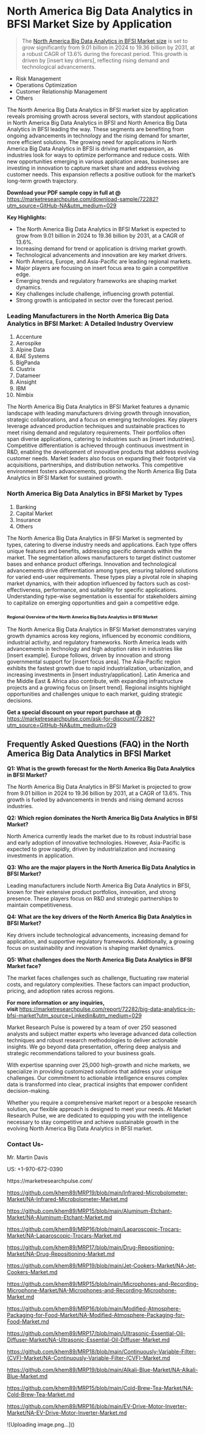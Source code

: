 <h1>North America Big Data Analytics in BFSI Market&nbsp;Size by Application</h1><blockquote><p>The <a href="https://marketresearchpulse.com/download-sample/72282?utm_source=GitHub-NA&amp;utm_medium=029">North America Big Data Analytics in BFSI Market size</a> is set to grow significantly from 9.01 billion in 2024 to 19.36 billion by 2031, at a robust CAGR of 13.6% during the forecast period. This growth is driven by [insert key drivers], reflecting rising demand and technological advancements.</p></blockquote><ul><li>Risk Management<li> Operations Optimization<li> Customer Relationship Management<li> Others</li></ul><p>The North America Big Data Analytics in BFSI market size by application reveals promising growth across several sectors, with standout applications in North America Big Data Analytics in BFSI and North America Big Data Analytics in BFSI leading the way. These segments are benefiting from ongoing advancements in technology and the rising demand for smarter, more efficient solutions. The growing need for applications in North America Big Data Analytics in BFSI is driving market expansion, as industries look for ways to optimize performance and reduce costs. With new opportunities emerging in various application areas, businesses are investing in innovation to capture market share and address evolving customer needs. This expansion reflects a positive outlook for the market’s long-term growth trajectory.</p><p><strong>Download your PDF sample copy in full at @ </strong><a href="https://marketresearchpulse.com/download-sample/72282?utm_source=GitHub-NA&amp;utm_medium=029">https://marketresearchpulse.com/download-sample/72282?utm_source=GitHub-NA&amp;utm_medium=029</a></p><p><strong>Key Highlights: </strong></p><ul><li>The North America Big Data Analytics in BFSI Market is expected to grow from 9.01 billion in 2024 to 19.36 billion by 2031, at a CAGR of 13.6%.</li><li>Increasing demand for trend or application is driving market growth.</li><li>Technological advancements and innovation are key market drivers.</li><li>North America, Europe, and Asia-Pacific are leading regional markets.</li><li>Major players are focusing on insert focus area to gain a competitive edge.</li><li>Emerging trends and regulatory frameworks are shaping market dynamics.</li><li>Key challenges include challenge, influencing growth potential.</li><li>Strong growth is anticipated in sector over the forecast period.</li></ul><h3>Leading Manufacturers in the North America Big Data Analytics in BFSI Market: A Detailed Industry Overview</h3><ol><li>Accenture</li><li>Aerospike</li><li>Alpine Data</li><li>BAE Systems</li><li>BigPanda</li><li>Clustrix</li><li>Datameer</li><li>Ainsight</li><li>IBM</li><li>Nimbix</li></ol><div class="flex max-w-full flex-col flex-grow"><div class="min-h-8 text-message flex w-full flex-col items-end gap-2 whitespace-normal break-words [.text-message+&amp;]:mt-5" dir="auto" data-message-author-role="assistant" data-message-id="fd8432e4-4910-450d-b182-61b7bfb0a01f" data-message-model-slug="gpt-4o"><div class="flex w-full flex-col gap-1 empty:hidden first:pt-[3px]"><div class="markdown prose w-full break-words dark:prose-invert light"><p>The North America Big Data Analytics in BFSI Market features a dynamic landscape with leading manufacturers driving growth through innovation, strategic collaborations, and a focus on emerging technologies. Key players leverage advanced production techniques and sustainable practices to meet rising demand and regulatory requirements. Their portfolios often span diverse applications, catering to industries such as [insert industries]. Competitive differentiation is achieved through continuous investment in R&amp;D, enabling the development of innovative products that address evolving customer needs. Market leaders also focus on expanding their footprint via acquisitions, partnerships, and distribution networks. This competitive environment fosters advancements, positioning the North America Big Data Analytics in BFSI Market for sustained growth.</p></div></div></div></div><h3>North America Big Data Analytics in BFSI Market by Types</h3><ol><li>Banking<li> Capital Market<li> Insurance<li> Others</li></ol><div class="flex max-w-full flex-col flex-grow"><div class="min-h-8 text-message flex w-full flex-col items-end gap-2 whitespace-normal break-words [.text-message+&amp;]:mt-5" dir="auto" data-message-author-role="assistant" data-message-id="084470be-0bb7-4664-bddf-5156b4f41249" data-message-model-slug="gpt-4o-mini"><div class="flex w-full flex-col gap-1 empty:hidden first:pt-[3px]"><div class="markdown prose w-full break-words dark:prose-invert light"><p>The North America Big Data Analytics in BFSI Market is segmented by types, catering to diverse industry needs and applications. Each type offers unique features and benefits, addressing specific demands within the market. The segmentation allows manufacturers to target distinct customer bases and enhance product offerings. Innovation and technological advancements drive differentiation among types, ensuring tailored solutions for varied end-user requirements. These types play a pivotal role in shaping market dynamics, with their adoption influenced by factors such as cost-effectiveness, performance, and suitability for specific applications. Understanding type-wise segmentation is essential for stakeholders aiming to capitalize on emerging opportunities and gain a competitive edge.</p></div></div></div></div><h3><span style="font-size: 11px;">Regional Overview of the North America Big Data Analytics in BFSI Market</span></h3><div class="flex max-w-full flex-col flex-grow"><div class="min-h-8 text-message flex w-full flex-col items-end gap-2 whitespace-normal break-words [.text-message+&amp;]:mt-5" dir="auto" data-message-author-role="assistant" data-message-id="e9038762-ce64-4e30-91c9-9bd413514231" data-message-model-slug="gpt-4o-mini"><div class="flex w-full flex-col gap-1 empty:hidden first:pt-[3px]"><div class="markdown prose w-full break-words dark:prose-invert light"><p>The North America Big Data Analytics in BFSI Market demonstrates varying growth dynamics across key regions, influenced by economic conditions, industrial activity, and regulatory frameworks. North America leads with advancements in technology and high adoption rates in industries like [insert example]. Europe follows, driven by innovation and strong governmental support for [insert focus area]. The Asia-Pacific region exhibits the fastest growth due to rapid industrialization, urbanization, and increasing investments in [insert industry/application]. Latin America and the Middle East &amp; Africa also contribute, with expanding infrastructure projects and a growing focus on [insert trend]. Regional insights highlight opportunities and challenges unique to each market, guiding strategic decisions.</p></div></div></div></div><p><strong>Get a special discount on your report purchase at @ </strong><a href="https://marketresearchpulse.com/ask-for-discount/72282?utm_source=GitHub-NA&amp;utm_medium=029">https://marketresearchpulse.com/ask-for-discount/72282?utm_source=GitHub-NA&amp;utm_medium=029</a></p><h2>Frequently Asked Questions (FAQ) in the North America Big Data Analytics in BFSI Market</h2><p><strong>Q1: What is the growth forecast for the North America Big Data Analytics in BFSI Market?</strong></p><p>The North America Big Data Analytics in BFSI Market is projected to grow from 9.01 billion in 2024 to 19.36 billion by 2031, at a CAGR of 13.6%. This growth is fueled by advancements in trends and rising demand across industries.</p><p><strong>Q2: Which region dominates the North America Big Data Analytics in BFSI Market?</strong></p><p>North America currently leads the market due to its robust industrial base and early adoption of innovative technologies. However, Asia-Pacific is expected to grow rapidly, driven by industrialization and increasing investments in application.</p><p><strong>Q3: Who are the major players in the North America Big Data Analytics in BFSI Market?</strong></p><p>Leading manufacturers include North America Big Data Analytics in BFSI, known for their extensive product portfolios, innovation, and strong presence. These players focus on R&amp;D and strategic partnerships to maintain competitiveness.</p><p><strong>Q4: What are the key drivers of the North America Big Data Analytics in BFSI Market?</strong></p><p>Key drivers include technological advancements, increasing demand for application, and supportive regulatory frameworks. Additionally, a growing focus on sustainability and innovation is shaping market dynamics.</p><p><strong>Q5: What challenges does the North America Big Data Analytics in BFSI Market face?</strong></p><p>The market faces challenges such as challenge, fluctuating raw material costs, and regulatory complexities. These factors can impact production, pricing, and adoption rates across regions.</p><p><strong>For more information or any inquiries, visit&nbsp;</strong><a href="https://marketresearchpulse.com/report/72282/big-data-analytics-in-bfsi-market?utm_source=Linkedin&utm_medium=029">https://marketresearchpulse.com/report/72282/big-data-analytics-in-bfsi-market?utm_source=Linkedin&utm_medium=029</a></p><p>Market Research Pulse is powered by a team of over 250 seasoned analysts and subject matter experts who leverage advanced data collection techniques and robust research methodologies to deliver actionable insights. We go beyond data presentation, offering deep analysis and strategic recommendations tailored to your business goals.</p><p>With expertise spanning over 25,000 high-growth and niche markets, we specialize in providing customized solutions that address your unique challenges. Our commitment to actionable intelligence ensures complex data is transformed into clear, practical insights that empower confident decision-making.</p><p>Whether you require a comprehensive market report or a bespoke research solution, our flexible approach is designed to meet your needs. At Market Research Pulse, we are dedicated to equipping you with the intelligence necessary to stay competitive and achieve sustainable growth in the evolving North America Big Data Analytics in BFSI market.</p><h3><strong>Contact Us-</strong></h3><p>Mr. Martin Davis</p><p>US: +1-970-672-0390</p><p>https://marketresearchpulse.com/</p><p><a href="https://github.com/khem89/MRP19/blob/main/Infrared-Microbolometer-Market/NA-Infrared-Microbolometer-Market.md">https://github.com/khem89/MRP19/blob/main/Infrared-Microbolometer-Market/NA-Infrared-Microbolometer-Market.md</a></p><p><a href="https://github.com/khem89/MRP15/blob/main/Aluminum-Etchant-Market/NA-Aluminum-Etchant-Market.md">https://github.com/khem89/MRP15/blob/main/Aluminum-Etchant-Market/NA-Aluminum-Etchant-Market.md</a></p><p><a href="https://github.com/khem89/MRP16/blob/main/Laparoscopic-Trocars-Market/NA-Laparoscopic-Trocars-Market.md">https://github.com/khem89/MRP16/blob/main/Laparoscopic-Trocars-Market/NA-Laparoscopic-Trocars-Market.md</a></p><p><a href="https://github.com/khem89/MRP17/blob/main/Drug-Repositioning-Market/NA-Drug-Repositioning-Market.md">https://github.com/khem89/MRP17/blob/main/Drug-Repositioning-Market/NA-Drug-Repositioning-Market.md</a></p><p><a href="https://github.com/khem89/MRP19/blob/main/Jet-Cookers-Market/NA-Jet-Cookers-Market.md">https://github.com/khem89/MRP19/blob/main/Jet-Cookers-Market/NA-Jet-Cookers-Market.md</a></p><p><a href="https://github.com/khem89/MRP15/blob/main/Microphones-and-Recording-Microphone-Market/NA-Microphones-and-Recording-Microphone-Market.md">https://github.com/khem89/MRP15/blob/main/Microphones-and-Recording-Microphone-Market/NA-Microphones-and-Recording-Microphone-Market.md</a></p><p><a href="https://github.com/khem89/MRP16/blob/main/Modified-Atmosphere-Packaging-for-Food-Market/NA-Modified-Atmosphere-Packaging-for-Food-Market.md">https://github.com/khem89/MRP16/blob/main/Modified-Atmosphere-Packaging-for-Food-Market/NA-Modified-Atmosphere-Packaging-for-Food-Market.md</a></p><p><a href="https://github.com/khem89/MRP17/blob/main/Ultrasonic-Essential-Oil-Diffuser-Market/NA-Ultrasonic-Essential-Oil-Diffuser-Market.md">https://github.com/khem89/MRP17/blob/main/Ultrasonic-Essential-Oil-Diffuser-Market/NA-Ultrasonic-Essential-Oil-Diffuser-Market.md</a></p><p><a href="https://github.com/khem89/MRP18/blob/main/Continuously-Variable-Filter-(CVF)-Market/NA-Continuously-Variable-Filter-(CVF)-Market.md">https://github.com/khem89/MRP18/blob/main/Continuously-Variable-Filter-(CVF)-Market/NA-Continuously-Variable-Filter-(CVF)-Market.md</a></p><p><a href="https://github.com/khem89/MRP19/blob/main/Alkali-Blue-Market/NA-Alkali-Blue-Market.md">https://github.com/khem89/MRP19/blob/main/Alkali-Blue-Market/NA-Alkali-Blue-Market.md</a></p><p><a href="https://github.com/khem89/MRP15/blob/main/Cold-Brew-Tea-Market/NA-Cold-Brew-Tea-Market.md">https://github.com/khem89/MRP15/blob/main/Cold-Brew-Tea-Market/NA-Cold-Brew-Tea-Market.md</a></p><p><a href="https://github.com/khem89/MRP16/blob/main/EV-Drive-Motor-Inverter-Market/NA-EV-Drive-Motor-Inverter-Market.md">https://github.com/khem89/MRP16/blob/main/EV-Drive-Motor-Inverter-Market/NA-EV-Drive-Motor-Inverter-Market.md</a></p>
![Uploading image.png…]()
